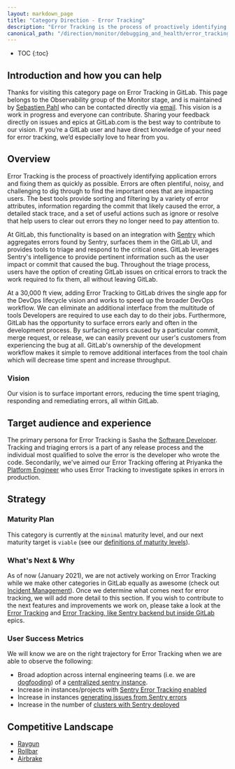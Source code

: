 ```yaml
---
layout: markdown_page
title: "Category Direction - Error Tracking"
description: "Error Tracking is the process of proactively identifying application errors and fixing them as quickly as possible. Learn more!"
canonical_path: "/direction/monitor/debugging_and_health/error_tracking/"
---
```


- TOC
{:toc}

## Introduction and how you can help
Thanks for visiting this category page on Error Tracking in GitLab. This page belongs to the Observability group of the Monitor stage, and is maintained by [Sebastien Pahl](https://gitlab.com/abellucci) who can be contacted directly via [email](mailto:spahl@gitlab.com). This vision is a work in progress and everyone can contribute. Sharing your feedback directly on issues and epics at GitLab.com is the best way to contribute to our vision. If you’re a GitLab user and have direct knowledge of your need for error tracking, we’d especially love to hear from you.

## Overview
Error Tracking is the process of proactively identifying application errors and fixing them as quickly as possible. Errors are often plentiful, noisy, and challenging to dig through to find the important ones that are impacting users. The best tools provide sorting and filtering by a variety of error attributes, information regarding the commit that likely caused the error, a detailed stack trace, and a set of useful actions such as ignore or resolve that help users to clear out errors they no longer need to pay attention to.

At GitLab, this functionality is based on an integration with [Sentry](https://sentry.io/welcome/) which aggregates errors found by Sentry, surfaces them in the GitLab UI, and provides tools to triage and respond to the critical ones. GitLab leverages Sentry's intelligence to provide pertinent information such as the user impact or commit that caused the bug. Throughout the triage process, users have the option of creating GitLab issues on critical errors to track the work required to fix them, all without leaving GitLab.

At a 30,000 ft view, adding Error Tracking to GitLab drives the single app for the DevOps lifecycle vision and works to speed up the broader DevOps workflow. We can eliminate an additional interface from the multitude of tools Developers are required to use each day to do their jobs. Furthermore, GitLab has the opportunity to surface errors early and often in the development process. By surfacing errors caused by a particular commit, merge request, or release, we can easily prevent our user's customers from experiencing the bug at all. GitLab's ownership of the development workflow makes it simple to remove additional interfaces from the tool chain which will decrease time spent and increase throughput.

### Vision
Our vision is to surface important errors, reducing the time spent triaging, responding and remediating errors, all within GitLab.

## Target audience and experience
The primary persona for Error Tracking is Sasha the [Software Developer](https://about.gitlab.com/handbook/product/personas/#sasha-software-developer). Tracking and triaging errors is a part of any release process and the individual most qualified to solve the error is the developer who wrote the code. Secondarily, we've aimed our Error Tracking offering at Priyanka the [Platform Engineer](https://about.gitlab.com/handbook/product/personas/#priyanka-platform-engineer) who uses Error Tracking to investigate spikes in errors in production.

## Strategy
### Maturity Plan
This category is currently at the `minimal` maturity level, and our next maturity target is `viable` (see our [definitions of maturity levels](https://about.gitlab.com/direction/maturity/)).

### What's Next & Why
As of now (January 2021), we are not actively working on Error Tracking while we make other categories in GitLab equally as awesome (check out [Incident Management](https://about.gitlab.com/direction/monitor/debugging_and_health/incident_management/)). Once we determine what comes next for error tracking, we will add more detail to this section. If you wish to contribute to the next features and improvements we work on, please take a look at the [Error Tracking](https://gitlab.com/groups/gitlab-org/-/epics/691) and [Error Tracking, like Sentry backend but inside GitLab](https://gitlab.com/groups/gitlab-org/-/epics/7132) epics.

### User Success Metrics
We will know we are on the right trajectory for Error Tracking when we are able to observe the following:
* Broad adoption across internal engineering teams (i.e. we are [dogfooding](https://about.gitlab.com/handbook/values/#dogfooding)) of a [centralized sentry instance](https://sentry.gitlab.net/).
* Increase in instances/projects with [Sentry Error Tracking enabled](https://docs.gitlab.com/ee/operations/error_tracking.html#enabling-sentry)
* Increase in instances [generating issues from Sentry errors](https://gitlab.com/gitlab-org/gitlab/issues/33847)
* Increase in the number of [clusters with Sentry deployed](https://gitlab.com/gitlab-org/gitlab/issues/26513)

## Competitive Landscape

* [Raygun](https://raygun.com/)
* [Rollbar](https://www.google.com/aclk?sa=l&ai=DChcSEwjWtYX5qbjlAhUH22QKHVlqBoUYABAAGgJwag&sig=AOD64_0vLeLukSK6oYi8AuSM04Scz29t3Q&q=&ved=2ahUKEwijkP_4qbjlAhWJqp4KHVQeClQQ0Qx6BAgIEAE&adurl=)
* [Airbrake](https://airbrake.io/)
